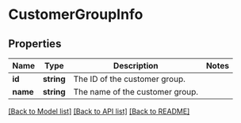 # CustomerGroupInfo

## Properties
Name | Type | Description | Notes
------------ | ------------- | ------------- | -------------
**id** | **string** | The ID of the customer group. | 
**name** | **string** | The name of the customer group. | 

[[Back to Model list]](../README.md#documentation-for-models) [[Back to API list]](../README.md#documentation-for-api-endpoints) [[Back to README]](../README.md)


